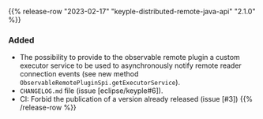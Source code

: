 {{% release-row "2023-02-17" "keyple-distributed-remote-java-api" "2.1.0" %}} 
### Added - The possibility to provide to the observable remote plugin a custom executor service to be used to asynchronously  notify remote reader connection events (see new method `ObservableRemotePluginSpi.getExecutorService`). - `CHANGELOG.md` file (issue [eclipse/keyple#6]). - CI: Forbid the publication of a version already released (issue [#3])
{{% /release-row %}}
